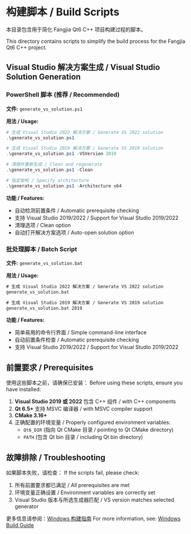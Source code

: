 # 构建脚本 / Build Scripts

本目录包含用于简化 Fangjia Qt6 C++ 项目构建过程的脚本。

This directory contains scripts to simplify the build process for the Fangjia Qt6 C++ project.

## Visual Studio 解决方案生成 / Visual Studio Solution Generation

### PowerShell 脚本 (推荐 / Recommended)

**文件:** `generate_vs_solution.ps1`

**用法 / Usage:**
```powershell
# 生成 Visual Studio 2022 解决方案 / Generate VS 2022 solution
.\generate_vs_solution.ps1

# 生成 Visual Studio 2019 解决方案 / Generate VS 2019 solution
.\generate_vs_solution.ps1 -VSVersion 2019

# 清理并重新生成 / Clean and regenerate
.\generate_vs_solution.ps1 -Clean

# 指定架构 / Specify architecture
.\generate_vs_solution.ps1 -Architecture x64
```

**功能 / Features:**
- 自动检测前置条件 / Automatic prerequisite checking
- 支持 Visual Studio 2019/2022 / Support for Visual Studio 2019/2022
- 清理选项 / Clean option
- 自动打开解决方案选项 / Auto-open solution option

### 批处理脚本 / Batch Script

**文件:** `generate_vs_solution.bat`

**用法 / Usage:**
```cmd
# 生成 Visual Studio 2022 解决方案 / Generate VS 2022 solution
generate_vs_solution.bat

# 生成 Visual Studio 2019 解决方案 / Generate VS 2019 solution
generate_vs_solution.bat 2019
```

**功能 / Features:**
- 简单易用的命令行界面 / Simple command-line interface
- 自动前置条件检查 / Automatic prerequisite checking
- 支持 Visual Studio 2019/2022 / Support for Visual Studio 2019/2022

## 前置要求 / Prerequisites

使用这些脚本之前，请确保已安装：
Before using these scripts, ensure you have installed:

1. **Visual Studio 2019 或 2022** 包含 C++ 组件 / with C++ components
2. **Qt 6.5+** 支持 MSVC 编译器 / with MSVC compiler support
3. **CMake 3.16+**
4. 正确配置的环境变量 / Properly configured environment variables:
   - `Qt6_DIR` (指向 Qt CMake 目录 / pointing to Qt CMake directory)
   - `PATH` (包含 Qt bin 目录 / including Qt bin directory)

## 故障排除 / Troubleshooting

如果脚本失败，请检查：
If the scripts fail, please check:

1. 所有前置要求都已满足 / All prerequisites are met
2. 环境变量正确设置 / Environment variables are correctly set
3. Visual Studio 版本与所选生成器匹配 / VS version matches selected generator

更多信息请参阅：[Windows 构建指南](../doc.zh-cn/build/windows.md)
For more information, see: [Windows Build Guide](../doc.zh-cn/build/windows.md)